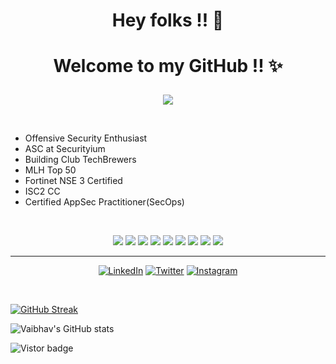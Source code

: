 # <p align="center"> Hey folks !! 👋 </p>
# <p align="center"> Welcome to my GitHub !! ✨ </p>

<p align="center">
<img src="https://github.com/4lph4v/Vaibhs123/blob/main/github-banner.png">
 </p>
 
 <br>
 
 <ul>
 <li>Offensive Security Enthusiast</li>
 <li>ASC at Securityium</li>
 <li>Building Club TechBrewers</li>
 <li>MLH Top 50</li>
 <li>Fortinet NSE 3 Certified</li>
 <li>ISC2 CC</li>
 <li>Certified AppSec Practitioner(SecOps)</li>
</ul>
<br>

<p align="center">
<img src="https://img.shields.io/badge/Linux-FCC624?style=for-the-badge&logo=linux&logoColor=black">
<img src="https://img.shields.io/badge/HTML5-E34F26?style=for-the-badge&logo=html5&logoColor=white">
<img src="https://img.shields.io/badge/CSS3-1572B6?style=for-the-badge&logo=css3&logoColor=white">
<img src="https://img.shields.io/badge/JavaScript-323330?style=for-the-badge&logo=javascript&logoColor=F7DF1E">
<img src="https://img.shields.io/badge/Bootstrap-563D7C?style=for-the-badge&logo=bootstrap&logoColor=white">
<img src="https://img.shields.io/badge/Python-14354C?style=for-the-badge&logo=python&logoColor=white">
<img src="https://img.shields.io/badge/Visual_Studio_Code-0078D4?style=for-the-badge&logo=visual%20studio%20code&logoColor=white">
<img src="https://img.shields.io/badge/GIT-E44C30?style=for-the-badge&logo=git&logoColor=white">
<img src="https://img.shields.io/badge/powershell-5391FE?style=for-the-badge&logo=powershell&logoColor=white">
</p>
<hr>
<p align="center">
<a href="https://www.linkedin.com/in/4lph4v/" target="_blank"><img alt="LinkedIn" src="https://img.shields.io/badge/linkedin-%230077B5.svg?style=for-the-badge&logo=linkedin&logoColor=white"/></a>
<a href="https://mobile.twitter.com/4lph4V" target="_blank"><img alt="Twitter" src="https://img.shields.io/badge/Twitter-%231DA1F2.svg?style=for-the-badge&logo=Twitter&logoColor=white"/></a>
<a href="https://www.instagram.com/4lph4v/" target="_blank"><img alt="Instagram" src="https://img.shields.io/badge/Instagram-%23E4405F.svg?style=for-the-badge&logo=Instagram&logoColor=white"/></a>
</p>
</hr> 
<br>

[![GitHub Streak](https://github-readme-streak-stats.herokuapp.com/?user=4lph4v&theme=radical)](https://git.io/streak-stats) 

![Vaibhav's GitHub stats](https://github-readme-stats.vercel.app/api?username=4lph4v&show_icons=true&theme=radical)
 
![Vistor badge](https://komarev.com/ghpvc/?username=4lph4v&color=orange)
